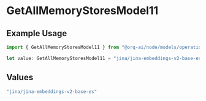 # GetAllMemoryStoresModel11

## Example Usage

```typescript
import { GetAllMemoryStoresModel11 } from "@orq-ai/node/models/operations";

let value: GetAllMemoryStoresModel11 = "jina/jina-embeddings-v2-base-es";
```

## Values

```typescript
"jina/jina-embeddings-v2-base-es"
```